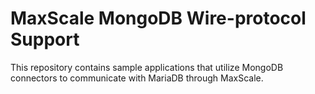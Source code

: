 # MaxScale MongoDB Wire-protocol Support 

This repository contains sample applications that utilize MongoDB connectors to communicate with MariaDB through MaxScale.
